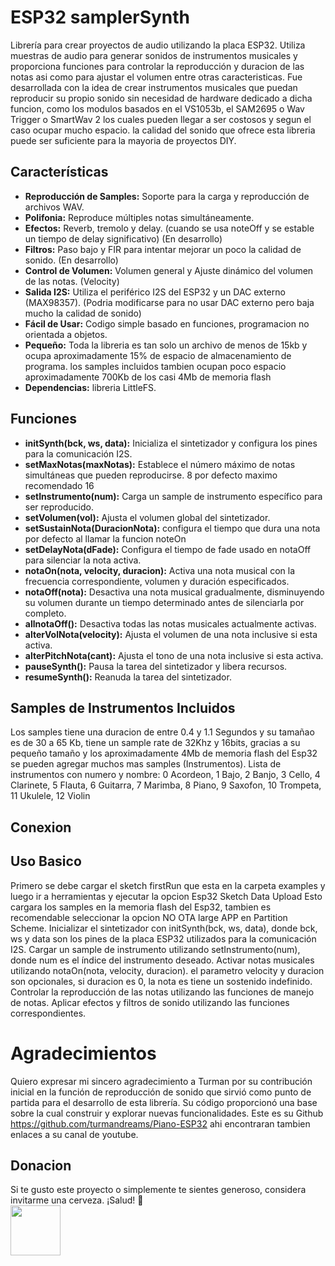 # ESP32 samplerSynth
Librería para crear proyectos de audio utilizando la placa ESP32. Utiliza muestras de audio para generar sonidos de instrumentos musicales y proporciona funciones para controlar la reproducción y duracion de las notas asi como para ajustar el volumen entre otras caracteristicas.
Fue desarrollada con la idea de crear instrumentos musicales que puedan reproducir su propio sonido sin necesidad de hardware dedicado a dicha funcion, como los modulos basados en el VS1053b, el SAM2695 o Wav Trigger o SmartWav 2 los cuales pueden llegar a ser costosos
y segun el caso ocupar mucho espacio. la calidad del sonido que ofrece esta libreria puede ser suficiente para la mayoria de proyectos DIY.

## Características
* <b>Reproducción de Samples:</b> Soporte para la carga y reproducción de archivos WAV.
* <b>Polifonia:</b> Reproduce múltiples notas simultáneamente.
* <b>Efectos:</b> Reverb, tremolo y delay. (cuando se usa noteOff y se estable un tiempo de delay significativo) (En desarrollo)
* <b>Filtros:</b> Paso bajo y FIR para intentar mejorar un poco la calidad de sonido. (En desarrollo)
* <b>Control de Volumen:</b> Volumen general y Ajuste dinámico del volumen de las notas. (Velocity)
* <b>Salida I2S:</b> Utiliza el periférico I2S del ESP32 y un DAC externo (MAX98357). (Podria modificarse para no usar DAC externo pero baja mucho la calidad de sonido)
* <b>Fácil de Usar:</b> Codigo simple basado en funciones, programacion no orientada a objetos. 
* <b>Pequeño:</b> Toda la libreria es tan solo un archivo de menos de 15kb y ocupa aproximadamente 15% de espacio de almacenamiento de programa.
 los samples incluidos tambien ocupan poco espacio aproximadamente 700Kb de los casi 4Mb de memoria flash
* <b>Dependencias:</b> libreria LittleFS. 
  

## Funciones
* <b>initSynth(bck, ws, data):</b> Inicializa el sintetizador y configura los pines para la comunicación I2S.
* <b>setMaxNotas(maxNotas):</b> Establece el número máximo de notas simultáneas que pueden reproducirse. 8 por defecto maximo recomendado 16
* <b>setInstrumento(num):</b> Carga un sample de instrumento específico para ser reproducido.
* <b>setVolumen(vol):</b> Ajusta el volumen global del sintetizador.
* <b>setSustainNota(DuracionNota):</b> configura el tiempo que dura una nota por defecto al llamar la funcion noteOn
* <b>setDelayNota(dFade):</b> Configura el tiempo de fade usado en notaOff para silenciar la nota activa.
* <b>notaOn(nota, velocity, duracion):</b> Activa una nota musical con la frecuencia correspondiente, volumen y duración especificados.
* <b>notaOff(nota):</b> Desactiva una nota musical gradualmente, disminuyendo su volumen durante un tiempo determinado antes de silenciarla por completo.
* <b>allnotaOff():</b> Desactiva todas las notas musicales actualmente activas.
* <b>alterVolNota(velocity):</b> Ajusta el volumen de una nota inclusive si esta activa.
* <b>alterPitchNota(cant):</b> Ajusta el tono de una nota inclusive si esta activa.
* <b>pauseSynth():</b> Pausa la tarea del sintetizador y libera recursos.
* <b>resumeSynth():</b> Reanuda la tarea del sintetizador.

## Samples de Instrumentos Incluidos
Los samples tiene una duracion de entre 0.4 y 1.1 Segundos y su tamañao es de 30 a 65 Kb, tiene un sample rate de 32Khz y 16bits, gracias a su pequeño tamaño
y los aproximadamente 4Mb de memoria flash del Esp32 se pueden agregar muchos mas samples (Instrumentos). Lista de instrumentos con numero y nombre:
0 Acordeon, 1 Bajo, 2 Banjo, 3 Cello, 4 Clarinete, 5 Flauta, 6 Guitarra, 7 Marimba, 8 Piano, 9 Saxofon, 10 Trompeta, 11 Ukulele, 12 Violin

## Conexion



## Uso Basico
Primero se debe cargar el sketch firstRun que esta en la carpeta examples y luego ir a herramientas y ejecutar la opcion Esp32 Sketch Data Upload
Esto cargara los samples en la memoria flash del Esp32, tambien es recomendable seleccionar la opcion NO OTA large APP en Partition Scheme.
Inicializar el sintetizador con initSynth(bck, ws, data), donde bck, ws y data son los pines de la placa ESP32 utilizados para la comunicación I2S.
Cargar un sample de instrumento utilizando setInstrumento(num), donde num es el índice del instrumento deseado.
Activar notas musicales utilizando notaOn(nota, velocity, duracion). el parametro velocity y duracion son opcionales, si duracion es 0, la nota es tiene un sostenido indefinido.
Controlar la reproducción de las notas utilizando las funciones de manejo de notas.
Aplicar efectos y filtros  de sonido utilizando las funciones correspondientes.

# Agradecimientos
Quiero expresar mi sincero agradecimiento a Turman por su contribución inicial en la función de reproducción de sonido que sirvió como punto de partida para el desarrollo de esta librería. Su código proporcionó una base sobre la cual construir y explorar nuevas funcionalidades.
Este es su Github https://github.com/turmandreams/Piano-ESP32 ahi encontraran tambien enlaces a su canal de youtube.

## Donacion 
Si te gusto este proyecto o simplemente te sientes generoso, considera invitarme una cerveza. ¡Salud! :beers:<br/>
<a href="https://www.paypal.com/donate/?business=T8UBSMVJ2QT9Y&no_recurring=0&item_name=%C2%A1Gracias+por+tu+apoyo%21%0ATu+donaci%C3%B3n+es+de+gran+ayuda+y+es+un+incentivo+para+seguir+mejorando.&currency_code=USD"><img src="https://www.paypalobjects.com/digitalassets/c/website/marketing/latam/mx/accept-payments-online/icons/img_btn-donate2x.png" height="80"></a>
